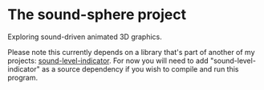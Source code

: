 # The sound-sphere project
Exploring sound-driven animated 3D graphics.

Please note this currently depends on a library that's part of another of my
projects:
[sound-level-indicator](https://github.com/martinvlk/sound-level-indicator).
For now you will need to add "sound-level-indicator" as a source dependency if
you wish to compile and run this program.
